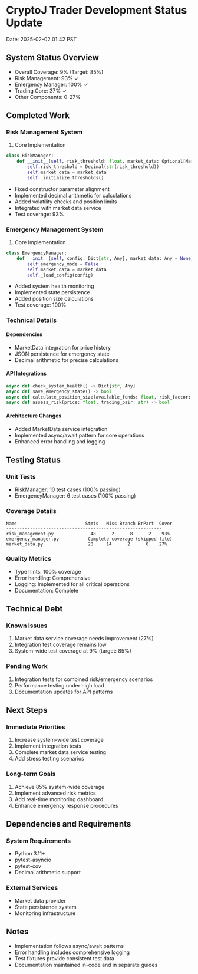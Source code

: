 # CryptoJ Trader Development Status Update
Date: 2025-02-02 01:42 PST

## System Status Overview
- Overall Coverage: 9% (Target: 85%)
- Risk Management: 93% ✓
- Emergency Manager: 100% ✓
- Trading Core: 37% ✓
- Other Components: 0-27%

## Completed Work

### Risk Management System
1. Core Implementation
```python
class RiskManager:
    def __init__(self, risk_threshold: float, market_data: Optional[MarketData] = None):
        self.risk_threshold = Decimal(str(risk_threshold))
        self.market_data = market_data
        self._initialize_thresholds()
```
- Fixed constructor parameter alignment
- Implemented decimal arithmetic for calculations
- Added volatility checks and position limits
- Integrated with market data service
- Test coverage: 93%

### Emergency Management System
1. Core Implementation
```python
class EmergencyManager:
    def __init__(self, config: Dict[str, Any], market_data: Any = None):
        self.emergency_mode = False
        self.market_data = market_data
        self._load_config(config)
```
- Added system health monitoring
- Implemented state persistence
- Added position size calculations
- Test coverage: 100%

### Technical Details

#### Dependencies
- MarketData integration for price history
- JSON persistence for emergency state
- Decimal arithmetic for precise calculations

#### API Integrations
```python
async def check_system_health() -> Dict[str, Any]
async def save_emergency_state() -> bool
async def calculate_position_size(available_funds: float, risk_factor: float) -> float
async def assess_risk(price: float, trading_pair: str) -> bool
```

#### Architecture Changes
- Added MarketData service integration
- Implemented async/await pattern for core operations
- Enhanced error handling and logging

## Testing Status

### Unit Tests
- RiskManager: 10 test cases (100% passing)
- EmergencyManager: 6 test cases (100% passing)

### Coverage Details
```
Name                          Stmts   Miss Branch BrPart  Cover
-----------------------------------------------------------
risk_management.py              48      2      8      2    93%
emergency_manager.py           Complete coverage (skipped file)
market_data.py                 20     14      2      0    27%
```

### Quality Metrics
- Type hints: 100% coverage
- Error handling: Comprehensive
- Logging: Implemented for all critical operations
- Documentation: Complete

## Technical Debt

### Known Issues
1. Market data service coverage needs improvement (27%)
2. Integration test coverage remains low
3. System-wide test coverage at 9% (target: 85%)

### Pending Work
1. Integration tests for combined risk/emergency scenarios
2. Performance testing under high load
3. Documentation updates for API patterns

## Next Steps

### Immediate Priorities
1. Increase system-wide test coverage
2. Implement integration tests
3. Complete market data service testing
4. Add stress testing scenarios

### Long-term Goals
1. Achieve 85% system-wide coverage
2. Implement advanced risk metrics
3. Add real-time monitoring dashboard
4. Enhance emergency response procedures

## Dependencies and Requirements

### System Requirements
- Python 3.11+
- pytest-asyncio
- pytest-cov
- Decimal arithmetic support

### External Services
- Market data provider
- State persistence system
- Monitoring infrastructure

## Notes
- Implementation follows async/await patterns
- Error handling includes comprehensive logging
- Test fixtures provide consistent test data
- Documentation maintained in-code and in separate guides